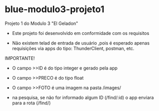 # blue-modulo3-projeto1

Projeto 1 do Modulo 3 "El Geladon"

- Este projeto foi desenvolvido em conformidade com os requisitos

- Não existem telad de entrada de usuário ,pois é esperado apenas requisições via apps do tipo: ThunderClient, postman, etc.

IMPORTANTE!

- O campo >>ID é do tipo integer e gerado pela app
- O campo >>PRECO é do tipo float
- O campo >>FOTO é uma imagem na pasta /images/

- na pesquisa, se não for informado algum ID (/find/:id) o app enviara para a rota (/find/)
